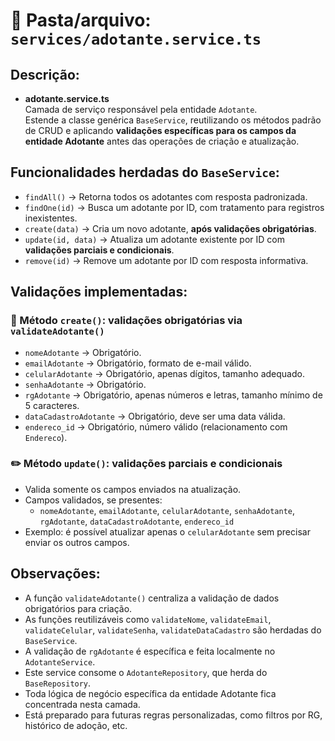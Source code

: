 # 📂 Pasta/arquivo: `services/adotante.service.ts`

## Descrição:

- **adotante.service.ts**  
  Camada de serviço responsável pela entidade `Adotante`.  
  Estende a classe genérica `BaseService`, reutilizando os métodos padrão de CRUD e aplicando **validações específicas para os campos da entidade Adotante** antes das operações de criação e atualização.

## Funcionalidades herdadas do `BaseService`:

- `findAll()` → Retorna todos os adotantes com resposta padronizada.  
- `findOne(id)` → Busca um adotante por ID, com tratamento para registros inexistentes.  
- `create(data)` → Cria um novo adotante, **após validações obrigatórias**.  
- `update(id, data)` → Atualiza um adotante existente por ID com **validações parciais e condicionais**.  
- `remove(id)` → Remove um adotante por ID com resposta informativa.  

## Validações implementadas:

### 📌 Método `create()`: validações obrigatórias via `validateAdotante()`

- `nomeAdotante` → Obrigatório.  
- `emailAdotante` → Obrigatório, formato de e-mail válido.  
- `celularAdotante` → Obrigatório, apenas dígitos, tamanho adequado.  
- `senhaAdotante` → Obrigatório.  
- `rgAdotante` → Obrigatório, apenas números e letras, tamanho mínimo de 5 caracteres.  
- `dataCadastroAdotante` → Obrigatório, deve ser uma data válida.  
- `endereco_id` → Obrigatório, número válido (relacionamento com `Endereco`).  

### ✏️ Método `update()`: validações parciais e condicionais

- Valida somente os campos enviados na atualização.  
- Campos validados, se presentes:  
  - `nomeAdotante`, `emailAdotante`, `celularAdotante`, `senhaAdotante`, `rgAdotante`, `dataCadastroAdotante`, `endereco_id`  
- Exemplo: é possível atualizar apenas o `celularAdotante` sem precisar enviar os outros campos.

## Observações:

- A função `validateAdotante()` centraliza a validação de dados obrigatórios para criação.  
- As funções reutilizáveis como `validateNome`, `validateEmail`, `validateCelular`, `validateSenha`, `validateDataCadastro` são herdadas do `BaseService`.  
- A validação de `rgAdotante` é específica e feita localmente no `AdotanteService`.  
- Este service consome o `AdotanteRepository`, que herda do `BaseRepository`.  
- Toda lógica de negócio específica da entidade Adotante fica concentrada nesta camada.  
- Está preparado para futuras regras personalizadas, como filtros por RG, histórico de adoção, etc.

